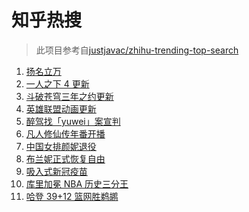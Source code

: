 # 知乎热搜

> 此项目参考自[justjavac/zhihu-trending-top-search](https://github.com/justjavac/zhihu-trending-top-search/blob/main/utils.ts)

<!-- BEGIN -->
  <!-- 最后更新时间:Sun Nov 14 2021 16:15:42 GMT+0000 (Coordinated Universal Time) -->
  1. [扬名立万](https://www.zhihu.com/search?q=扬名立万)
1. [一人之下 4 更新](https://www.zhihu.com/search?q=一人之下4)
1. [斗破苍穹三年之约更新](https://www.zhihu.com/search?q=斗破苍穹三年之约)
1. [英雄联盟动画更新](https://www.zhihu.com/search?q=英雄联盟双城之战)
1. [醉驾找「yuwei」案宣判](https://www.zhihu.com/search?q=yuwei)
1. [凡人修仙传年番开播](https://www.zhihu.com/search?q=凡人修仙传)
1. [中国女排颜妮退役](https://www.zhihu.com/search?q=颜妮)
1. [布兰妮正式恢复自由](https://www.zhihu.com/search?q=布兰妮)
1. [吸入式新冠疫苗](https://www.zhihu.com/search?q=吸入式疫苗)
1. [库里加冕 NBA 历史三分王](https://www.zhihu.com/search?q=库里)
1. [哈登 39+12 篮网胜鹈鹕](https://www.zhihu.com/search?q=篮网)
  <!-- END -->